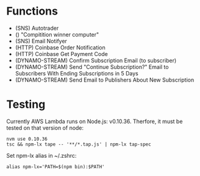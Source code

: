 # Functions
 
  * (SNS) Autotrader
  * () "Compitition winner computer"
  * (SNS) Email Notifyer
  * (HTTP) Coinbase Order Notification
  * (HTTP) Coinbase Get Payment Code
  * (DYNAMO-STREAM) Confirm Subscription Email (to subscriber)
  * (DYNAMO-STREAM) Send "Continue Subscription?" Email to Subscribers With Ending Subscriptions in 5 Days
  * (DYNAMO-STREAM) Send Email to Publishers About New Subscription

# Testing

Currently AWS Lambda runs on Node.js: v0.10.36. Therfore, it must be tested on that version of node:

    nvm use 0.10.36
    tsc && npm-lx tape -- '**/*.tap.js' | npm-lx tap-spec
    
Set npm-lx alias in ~/.zshrc:

    alias npm-lx='PATH=$(npm bin):$PATH'